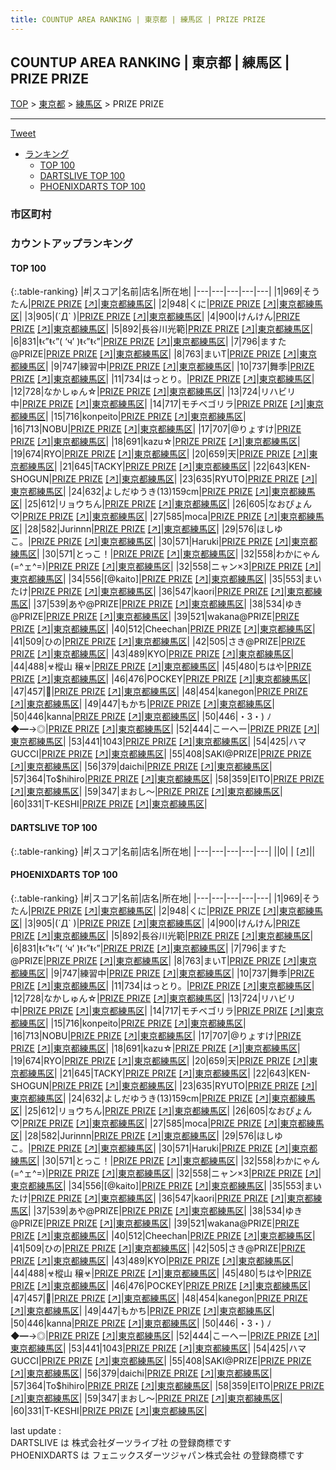```yaml
---
title: COUNTUP AREA RANKING | 東京都 | 練馬区 | PRIZE PRIZE
---
```

## COUNTUP AREA RANKING | 東京都 | 練馬区 | PRIZE PRIZE

[TOP](/darts/rank/) > [東京都](/darts/rank/東京都/) > [練馬区](/darts/rank/東京都/練馬区/) > PRIZE PRIZE

___

<a href="https://twitter.com/share?ref_src=twsrc%5Etfw" data-text="COUNTUP AREA RANKING | 東京都練馬区PRIZE PRIZE" class="twitter-share-button" data-hashtags="DARTSLIVE,PHOENIXDARTS,darts,ダーツ" data-show-count="false">Tweet</a>

* [ランキング](#カウントアップランキング)
    * [TOP 100](#top-100)
    * [DARTSLIVE TOP 100](#dartslive-top-100)
    * [PHOENIXDARTS TOP 100](#phoenixdarts-top-100)

### 市区町村

<ul>

</ul>

### カウントアップランキング

#### TOP 100



{:.table-ranking}
|#|スコア|名前|店名|所在地|
|---|---|---|---|---|
|1|969|<span class="rank-name-pd">そうたん</span>|<a href="/darts/rank/shops/53143.html">PRIZE PRIZE</a> <a href="https://vs.phoenixdarts.com/jp/shop/shopDetailInfo/s_53143?s_seq=53143">[↗]</a>|<a href="/darts/rank/東京都/練馬区">東京都練馬区</a>|
|2|948|<span class="rank-name-pd">くに</span>|<a href="/darts/rank/shops/53143.html">PRIZE PRIZE</a> <a href="https://vs.phoenixdarts.com/jp/shop/shopDetailInfo/s_53143?s_seq=53143">[↗]</a>|<a href="/darts/rank/東京都/練馬区">東京都練馬区</a>|
|3|905|<span class="rank-name-pd">(´Д` )</span>|<a href="/darts/rank/shops/53143.html">PRIZE PRIZE</a> <a href="https://vs.phoenixdarts.com/jp/shop/shopDetailInfo/s_53143?s_seq=53143">[↗]</a>|<a href="/darts/rank/東京都/練馬区">東京都練馬区</a>|
|4|900|<span class="rank-name-pd">けんけん</span>|<a href="/darts/rank/shops/53143.html">PRIZE PRIZE</a> <a href="https://vs.phoenixdarts.com/jp/shop/shopDetailInfo/s_53143?s_seq=53143">[↗]</a>|<a href="/darts/rank/東京都/練馬区">東京都練馬区</a>|
|5|892|<span class="rank-name-pd">長谷川光範</span>|<a href="/darts/rank/shops/53143.html">PRIZE PRIZE</a> <a href="https://vs.phoenixdarts.com/jp/shop/shopDetailInfo/s_53143?s_seq=53143">[↗]</a>|<a href="/darts/rank/東京都/練馬区">東京都練馬区</a>|
|6|831|<span class="rank-name-pd">ŧ‹”ŧ‹”( ‘ч’ )ŧ‹”ŧ‹”</span>|<a href="/darts/rank/shops/53143.html">PRIZE PRIZE</a> <a href="https://vs.phoenixdarts.com/jp/shop/shopDetailInfo/s_53143?s_seq=53143">[↗]</a>|<a href="/darts/rank/東京都/練馬区">東京都練馬区</a>|
|7|796|<span class="rank-name-pd">ますた@PRIZE</span>|<a href="/darts/rank/shops/53143.html">PRIZE PRIZE</a> <a href="https://vs.phoenixdarts.com/jp/shop/shopDetailInfo/s_53143?s_seq=53143">[↗]</a>|<a href="/darts/rank/東京都/練馬区">東京都練馬区</a>|
|8|763|<span class="rank-name-pd">まいT</span>|<a href="/darts/rank/shops/53143.html">PRIZE PRIZE</a> <a href="https://vs.phoenixdarts.com/jp/shop/shopDetailInfo/s_53143?s_seq=53143">[↗]</a>|<a href="/darts/rank/東京都/練馬区">東京都練馬区</a>|
|9|747|<span class="rank-name-pd">練習中</span>|<a href="/darts/rank/shops/53143.html">PRIZE PRIZE</a> <a href="https://vs.phoenixdarts.com/jp/shop/shopDetailInfo/s_53143?s_seq=53143">[↗]</a>|<a href="/darts/rank/東京都/練馬区">東京都練馬区</a>|
|10|737|<span class="rank-name-pd">舞季</span>|<a href="/darts/rank/shops/53143.html">PRIZE PRIZE</a> <a href="https://vs.phoenixdarts.com/jp/shop/shopDetailInfo/s_53143?s_seq=53143">[↗]</a>|<a href="/darts/rank/東京都/練馬区">東京都練馬区</a>|
|11|734|<span class="rank-name-pd">はっとり。</span>|<a href="/darts/rank/shops/53143.html">PRIZE PRIZE</a> <a href="https://vs.phoenixdarts.com/jp/shop/shopDetailInfo/s_53143?s_seq=53143">[↗]</a>|<a href="/darts/rank/東京都/練馬区">東京都練馬区</a>|
|12|728|<span class="rank-name-pd">なかしゅん☆</span>|<a href="/darts/rank/shops/53143.html">PRIZE PRIZE</a> <a href="https://vs.phoenixdarts.com/jp/shop/shopDetailInfo/s_53143?s_seq=53143">[↗]</a>|<a href="/darts/rank/東京都/練馬区">東京都練馬区</a>|
|13|724|<span class="rank-name-pd">リハビリ中</span>|<a href="/darts/rank/shops/53143.html">PRIZE PRIZE</a> <a href="https://vs.phoenixdarts.com/jp/shop/shopDetailInfo/s_53143?s_seq=53143">[↗]</a>|<a href="/darts/rank/東京都/練馬区">東京都練馬区</a>|
|14|717|<span class="rank-name-pd">モチベゴリラ</span>|<a href="/darts/rank/shops/53143.html">PRIZE PRIZE</a> <a href="https://vs.phoenixdarts.com/jp/shop/shopDetailInfo/s_53143?s_seq=53143">[↗]</a>|<a href="/darts/rank/東京都/練馬区">東京都練馬区</a>|
|15|716|<span class="rank-name-pd">konpeito</span>|<a href="/darts/rank/shops/53143.html">PRIZE PRIZE</a> <a href="https://vs.phoenixdarts.com/jp/shop/shopDetailInfo/s_53143?s_seq=53143">[↗]</a>|<a href="/darts/rank/東京都/練馬区">東京都練馬区</a>|
|16|713|<span class="rank-name-pd">NOBU</span>|<a href="/darts/rank/shops/53143.html">PRIZE PRIZE</a> <a href="https://vs.phoenixdarts.com/jp/shop/shopDetailInfo/s_53143?s_seq=53143">[↗]</a>|<a href="/darts/rank/東京都/練馬区">東京都練馬区</a>|
|17|707|<span class="rank-name-pd">@りょすけ</span>|<a href="/darts/rank/shops/53143.html">PRIZE PRIZE</a> <a href="https://vs.phoenixdarts.com/jp/shop/shopDetailInfo/s_53143?s_seq=53143">[↗]</a>|<a href="/darts/rank/東京都/練馬区">東京都練馬区</a>|
|18|691|<span class="rank-name-pd">kazu☆</span>|<a href="/darts/rank/shops/53143.html">PRIZE PRIZE</a> <a href="https://vs.phoenixdarts.com/jp/shop/shopDetailInfo/s_53143?s_seq=53143">[↗]</a>|<a href="/darts/rank/東京都/練馬区">東京都練馬区</a>|
|19|674|<span class="rank-name-pd">RYO</span>|<a href="/darts/rank/shops/53143.html">PRIZE PRIZE</a> <a href="https://vs.phoenixdarts.com/jp/shop/shopDetailInfo/s_53143?s_seq=53143">[↗]</a>|<a href="/darts/rank/東京都/練馬区">東京都練馬区</a>|
|20|659|<span class="rank-name-pd">天</span>|<a href="/darts/rank/shops/53143.html">PRIZE PRIZE</a> <a href="https://vs.phoenixdarts.com/jp/shop/shopDetailInfo/s_53143?s_seq=53143">[↗]</a>|<a href="/darts/rank/東京都/練馬区">東京都練馬区</a>|
|21|645|<span class="rank-name-pd">TACKY</span>|<a href="/darts/rank/shops/53143.html">PRIZE PRIZE</a> <a href="https://vs.phoenixdarts.com/jp/shop/shopDetailInfo/s_53143?s_seq=53143">[↗]</a>|<a href="/darts/rank/東京都/練馬区">東京都練馬区</a>|
|22|643|<span class="rank-name-pd">KEN-SHOGUN</span>|<a href="/darts/rank/shops/53143.html">PRIZE PRIZE</a> <a href="https://vs.phoenixdarts.com/jp/shop/shopDetailInfo/s_53143?s_seq=53143">[↗]</a>|<a href="/darts/rank/東京都/練馬区">東京都練馬区</a>|
|23|635|<span class="rank-name-pd">RYUTO</span>|<a href="/darts/rank/shops/53143.html">PRIZE PRIZE</a> <a href="https://vs.phoenixdarts.com/jp/shop/shopDetailInfo/s_53143?s_seq=53143">[↗]</a>|<a href="/darts/rank/東京都/練馬区">東京都練馬区</a>|
|24|632|<span class="rank-name-pd">よしだゆうき(13)159cm</span>|<a href="/darts/rank/shops/53143.html">PRIZE PRIZE</a> <a href="https://vs.phoenixdarts.com/jp/shop/shopDetailInfo/s_53143?s_seq=53143">[↗]</a>|<a href="/darts/rank/東京都/練馬区">東京都練馬区</a>|
|25|612|<span class="rank-name-pd">リョウちん</span>|<a href="/darts/rank/shops/53143.html">PRIZE PRIZE</a> <a href="https://vs.phoenixdarts.com/jp/shop/shopDetailInfo/s_53143?s_seq=53143">[↗]</a>|<a href="/darts/rank/東京都/練馬区">東京都練馬区</a>|
|26|605|<span class="rank-name-pd">なおぴょん♡</span>|<a href="/darts/rank/shops/53143.html">PRIZE PRIZE</a> <a href="https://vs.phoenixdarts.com/jp/shop/shopDetailInfo/s_53143?s_seq=53143">[↗]</a>|<a href="/darts/rank/東京都/練馬区">東京都練馬区</a>|
|27|585|<span class="rank-name-pd">moca</span>|<a href="/darts/rank/shops/53143.html">PRIZE PRIZE</a> <a href="https://vs.phoenixdarts.com/jp/shop/shopDetailInfo/s_53143?s_seq=53143">[↗]</a>|<a href="/darts/rank/東京都/練馬区">東京都練馬区</a>|
|28|582|<span class="rank-name-pd">Jurinnn</span>|<a href="/darts/rank/shops/53143.html">PRIZE PRIZE</a> <a href="https://vs.phoenixdarts.com/jp/shop/shopDetailInfo/s_53143?s_seq=53143">[↗]</a>|<a href="/darts/rank/東京都/練馬区">東京都練馬区</a>|
|29|576|<span class="rank-name-pd">ほしゆこ。</span>|<a href="/darts/rank/shops/53143.html">PRIZE PRIZE</a> <a href="https://vs.phoenixdarts.com/jp/shop/shopDetailInfo/s_53143?s_seq=53143">[↗]</a>|<a href="/darts/rank/東京都/練馬区">東京都練馬区</a>|
|30|571|<span class="rank-name-pd">Haruki</span>|<a href="/darts/rank/shops/53143.html">PRIZE PRIZE</a> <a href="https://vs.phoenixdarts.com/jp/shop/shopDetailInfo/s_53143?s_seq=53143">[↗]</a>|<a href="/darts/rank/東京都/練馬区">東京都練馬区</a>|
|30|571|<span class="rank-name-pd">とっこ！</span>|<a href="/darts/rank/shops/53143.html">PRIZE PRIZE</a> <a href="https://vs.phoenixdarts.com/jp/shop/shopDetailInfo/s_53143?s_seq=53143">[↗]</a>|<a href="/darts/rank/東京都/練馬区">東京都練馬区</a>|
|32|558|<span class="rank-name-pd">わかにゃん(=^ェ^=)</span>|<a href="/darts/rank/shops/53143.html">PRIZE PRIZE</a> <a href="https://vs.phoenixdarts.com/jp/shop/shopDetailInfo/s_53143?s_seq=53143">[↗]</a>|<a href="/darts/rank/東京都/練馬区">東京都練馬区</a>|
|32|558|<span class="rank-name-pd">ニャン×3</span>|<a href="/darts/rank/shops/53143.html">PRIZE PRIZE</a> <a href="https://vs.phoenixdarts.com/jp/shop/shopDetailInfo/s_53143?s_seq=53143">[↗]</a>|<a href="/darts/rank/東京都/練馬区">東京都練馬区</a>|
|34|556|<span class="rank-name-pd">[@kaito]</span>|<a href="/darts/rank/shops/53143.html">PRIZE PRIZE</a> <a href="https://vs.phoenixdarts.com/jp/shop/shopDetailInfo/s_53143?s_seq=53143">[↗]</a>|<a href="/darts/rank/東京都/練馬区">東京都練馬区</a>|
|35|553|<span class="rank-name-pd">まいたけ</span>|<a href="/darts/rank/shops/53143.html">PRIZE PRIZE</a> <a href="https://vs.phoenixdarts.com/jp/shop/shopDetailInfo/s_53143?s_seq=53143">[↗]</a>|<a href="/darts/rank/東京都/練馬区">東京都練馬区</a>|
|36|547|<span class="rank-name-pd">kaori</span>|<a href="/darts/rank/shops/53143.html">PRIZE PRIZE</a> <a href="https://vs.phoenixdarts.com/jp/shop/shopDetailInfo/s_53143?s_seq=53143">[↗]</a>|<a href="/darts/rank/東京都/練馬区">東京都練馬区</a>|
|37|539|<span class="rank-name-pd">あや@PRIZE</span>|<a href="/darts/rank/shops/53143.html">PRIZE PRIZE</a> <a href="https://vs.phoenixdarts.com/jp/shop/shopDetailInfo/s_53143?s_seq=53143">[↗]</a>|<a href="/darts/rank/東京都/練馬区">東京都練馬区</a>|
|38|534|<span class="rank-name-pd">ゆき@PRIZE</span>|<a href="/darts/rank/shops/53143.html">PRIZE PRIZE</a> <a href="https://vs.phoenixdarts.com/jp/shop/shopDetailInfo/s_53143?s_seq=53143">[↗]</a>|<a href="/darts/rank/東京都/練馬区">東京都練馬区</a>|
|39|521|<span class="rank-name-pd">wakana@PRIZE</span>|<a href="/darts/rank/shops/53143.html">PRIZE PRIZE</a> <a href="https://vs.phoenixdarts.com/jp/shop/shopDetailInfo/s_53143?s_seq=53143">[↗]</a>|<a href="/darts/rank/東京都/練馬区">東京都練馬区</a>|
|40|512|<span class="rank-name-pd">Cheechan</span>|<a href="/darts/rank/shops/53143.html">PRIZE PRIZE</a> <a href="https://vs.phoenixdarts.com/jp/shop/shopDetailInfo/s_53143?s_seq=53143">[↗]</a>|<a href="/darts/rank/東京都/練馬区">東京都練馬区</a>|
|41|509|<span class="rank-name-pd">ひの</span>|<a href="/darts/rank/shops/53143.html">PRIZE PRIZE</a> <a href="https://vs.phoenixdarts.com/jp/shop/shopDetailInfo/s_53143?s_seq=53143">[↗]</a>|<a href="/darts/rank/東京都/練馬区">東京都練馬区</a>|
|42|505|<span class="rank-name-pd">さき@PRIZE</span>|<a href="/darts/rank/shops/53143.html">PRIZE PRIZE</a> <a href="https://vs.phoenixdarts.com/jp/shop/shopDetailInfo/s_53143?s_seq=53143">[↗]</a>|<a href="/darts/rank/東京都/練馬区">東京都練馬区</a>|
|43|489|<span class="rank-name-pd">KYO</span>|<a href="/darts/rank/shops/53143.html">PRIZE PRIZE</a> <a href="https://vs.phoenixdarts.com/jp/shop/shopDetailInfo/s_53143?s_seq=53143">[↗]</a>|<a href="/darts/rank/東京都/練馬区">東京都練馬区</a>|
|44|488|<span class="rank-name-pd">☣樅山 穣☣</span>|<a href="/darts/rank/shops/53143.html">PRIZE PRIZE</a> <a href="https://vs.phoenixdarts.com/jp/shop/shopDetailInfo/s_53143?s_seq=53143">[↗]</a>|<a href="/darts/rank/東京都/練馬区">東京都練馬区</a>|
|45|480|<span class="rank-name-pd">ちはや</span>|<a href="/darts/rank/shops/53143.html">PRIZE PRIZE</a> <a href="https://vs.phoenixdarts.com/jp/shop/shopDetailInfo/s_53143?s_seq=53143">[↗]</a>|<a href="/darts/rank/東京都/練馬区">東京都練馬区</a>|
|46|476|<span class="rank-name-pd">POCKEY</span>|<a href="/darts/rank/shops/53143.html">PRIZE PRIZE</a> <a href="https://vs.phoenixdarts.com/jp/shop/shopDetailInfo/s_53143?s_seq=53143">[↗]</a>|<a href="/darts/rank/東京都/練馬区">東京都練馬区</a>|
|47|457|<span class="rank-name-pd">🌸</span>|<a href="/darts/rank/shops/53143.html">PRIZE PRIZE</a> <a href="https://vs.phoenixdarts.com/jp/shop/shopDetailInfo/s_53143?s_seq=53143">[↗]</a>|<a href="/darts/rank/東京都/練馬区">東京都練馬区</a>|
|48|454|<span class="rank-name-pd">kanegon</span>|<a href="/darts/rank/shops/53143.html">PRIZE PRIZE</a> <a href="https://vs.phoenixdarts.com/jp/shop/shopDetailInfo/s_53143?s_seq=53143">[↗]</a>|<a href="/darts/rank/東京都/練馬区">東京都練馬区</a>|
|49|447|<span class="rank-name-pd">もかち</span>|<a href="/darts/rank/shops/53143.html">PRIZE PRIZE</a> <a href="https://vs.phoenixdarts.com/jp/shop/shopDetailInfo/s_53143?s_seq=53143">[↗]</a>|<a href="/darts/rank/東京都/練馬区">東京都練馬区</a>|
|50|446|<span class="rank-name-pd">kanna</span>|<a href="/darts/rank/shops/53143.html">PRIZE PRIZE</a> <a href="https://vs.phoenixdarts.com/jp/shop/shopDetailInfo/s_53143?s_seq=53143">[↗]</a>|<a href="/darts/rank/東京都/練馬区">東京都練馬区</a>|
|50|446|<span class="rank-name-pd">・3・) ﾉ◆━→◎</span>|<a href="/darts/rank/shops/53143.html">PRIZE PRIZE</a> <a href="https://vs.phoenixdarts.com/jp/shop/shopDetailInfo/s_53143?s_seq=53143">[↗]</a>|<a href="/darts/rank/東京都/練馬区">東京都練馬区</a>|
|52|444|<span class="rank-name-pd">こーへー</span>|<a href="/darts/rank/shops/53143.html">PRIZE PRIZE</a> <a href="https://vs.phoenixdarts.com/jp/shop/shopDetailInfo/s_53143?s_seq=53143">[↗]</a>|<a href="/darts/rank/東京都/練馬区">東京都練馬区</a>|
|53|441|<span class="rank-name-pd">1043</span>|<a href="/darts/rank/shops/53143.html">PRIZE PRIZE</a> <a href="https://vs.phoenixdarts.com/jp/shop/shopDetailInfo/s_53143?s_seq=53143">[↗]</a>|<a href="/darts/rank/東京都/練馬区">東京都練馬区</a>|
|54|425|<span class="rank-name-pd">ハマGUCCI</span>|<a href="/darts/rank/shops/53143.html">PRIZE PRIZE</a> <a href="https://vs.phoenixdarts.com/jp/shop/shopDetailInfo/s_53143?s_seq=53143">[↗]</a>|<a href="/darts/rank/東京都/練馬区">東京都練馬区</a>|
|55|408|<span class="rank-name-pd">SAKI@PRIZE</span>|<a href="/darts/rank/shops/53143.html">PRIZE PRIZE</a> <a href="https://vs.phoenixdarts.com/jp/shop/shopDetailInfo/s_53143?s_seq=53143">[↗]</a>|<a href="/darts/rank/東京都/練馬区">東京都練馬区</a>|
|56|379|<span class="rank-name-pd">daichi</span>|<a href="/darts/rank/shops/53143.html">PRIZE PRIZE</a> <a href="https://vs.phoenixdarts.com/jp/shop/shopDetailInfo/s_53143?s_seq=53143">[↗]</a>|<a href="/darts/rank/東京都/練馬区">東京都練馬区</a>|
|57|364|<span class="rank-name-pd">To$hihiro</span>|<a href="/darts/rank/shops/53143.html">PRIZE PRIZE</a> <a href="https://vs.phoenixdarts.com/jp/shop/shopDetailInfo/s_53143?s_seq=53143">[↗]</a>|<a href="/darts/rank/東京都/練馬区">東京都練馬区</a>|
|58|359|<span class="rank-name-pd">EITO</span>|<a href="/darts/rank/shops/53143.html">PRIZE PRIZE</a> <a href="https://vs.phoenixdarts.com/jp/shop/shopDetailInfo/s_53143?s_seq=53143">[↗]</a>|<a href="/darts/rank/東京都/練馬区">東京都練馬区</a>|
|59|347|<span class="rank-name-pd">まおし〜</span>|<a href="/darts/rank/shops/53143.html">PRIZE PRIZE</a> <a href="https://vs.phoenixdarts.com/jp/shop/shopDetailInfo/s_53143?s_seq=53143">[↗]</a>|<a href="/darts/rank/東京都/練馬区">東京都練馬区</a>|
|60|331|<span class="rank-name-pd">T-KESHI</span>|<a href="/darts/rank/shops/53143.html">PRIZE PRIZE</a> <a href="https://vs.phoenixdarts.com/jp/shop/shopDetailInfo/s_53143?s_seq=53143">[↗]</a>|<a href="/darts/rank/東京都/練馬区">東京都練馬区</a>|


#### DARTSLIVE TOP 100



{:.table-ranking}
|#|スコア|名前|店名|所在地|
|---|---|---|---|---|
||0|<span class="rank-name-dl"> </span>|<a href="/darts/rank/shops/.html"></a> <a href="">[↗]</a>|<a href="/darts/rank//"></a>|


#### PHOENIXDARTS TOP 100



{:.table-ranking}
|#|スコア|名前|店名|所在地|
|---|---|---|---|---|
|1|969|<span class="rank-name-pd">そうたん</span>|<a href="/darts/rank/shops/53143.html">PRIZE PRIZE</a> <a href="https://vs.phoenixdarts.com/jp/shop/shopDetailInfo/s_53143?s_seq=53143">[↗]</a>|<a href="/darts/rank/東京都/練馬区">東京都練馬区</a>|
|2|948|<span class="rank-name-pd">くに</span>|<a href="/darts/rank/shops/53143.html">PRIZE PRIZE</a> <a href="https://vs.phoenixdarts.com/jp/shop/shopDetailInfo/s_53143?s_seq=53143">[↗]</a>|<a href="/darts/rank/東京都/練馬区">東京都練馬区</a>|
|3|905|<span class="rank-name-pd">(´Д` )</span>|<a href="/darts/rank/shops/53143.html">PRIZE PRIZE</a> <a href="https://vs.phoenixdarts.com/jp/shop/shopDetailInfo/s_53143?s_seq=53143">[↗]</a>|<a href="/darts/rank/東京都/練馬区">東京都練馬区</a>|
|4|900|<span class="rank-name-pd">けんけん</span>|<a href="/darts/rank/shops/53143.html">PRIZE PRIZE</a> <a href="https://vs.phoenixdarts.com/jp/shop/shopDetailInfo/s_53143?s_seq=53143">[↗]</a>|<a href="/darts/rank/東京都/練馬区">東京都練馬区</a>|
|5|892|<span class="rank-name-pd">長谷川光範</span>|<a href="/darts/rank/shops/53143.html">PRIZE PRIZE</a> <a href="https://vs.phoenixdarts.com/jp/shop/shopDetailInfo/s_53143?s_seq=53143">[↗]</a>|<a href="/darts/rank/東京都/練馬区">東京都練馬区</a>|
|6|831|<span class="rank-name-pd">ŧ‹”ŧ‹”( ‘ч’ )ŧ‹”ŧ‹”</span>|<a href="/darts/rank/shops/53143.html">PRIZE PRIZE</a> <a href="https://vs.phoenixdarts.com/jp/shop/shopDetailInfo/s_53143?s_seq=53143">[↗]</a>|<a href="/darts/rank/東京都/練馬区">東京都練馬区</a>|
|7|796|<span class="rank-name-pd">ますた@PRIZE</span>|<a href="/darts/rank/shops/53143.html">PRIZE PRIZE</a> <a href="https://vs.phoenixdarts.com/jp/shop/shopDetailInfo/s_53143?s_seq=53143">[↗]</a>|<a href="/darts/rank/東京都/練馬区">東京都練馬区</a>|
|8|763|<span class="rank-name-pd">まいT</span>|<a href="/darts/rank/shops/53143.html">PRIZE PRIZE</a> <a href="https://vs.phoenixdarts.com/jp/shop/shopDetailInfo/s_53143?s_seq=53143">[↗]</a>|<a href="/darts/rank/東京都/練馬区">東京都練馬区</a>|
|9|747|<span class="rank-name-pd">練習中</span>|<a href="/darts/rank/shops/53143.html">PRIZE PRIZE</a> <a href="https://vs.phoenixdarts.com/jp/shop/shopDetailInfo/s_53143?s_seq=53143">[↗]</a>|<a href="/darts/rank/東京都/練馬区">東京都練馬区</a>|
|10|737|<span class="rank-name-pd">舞季</span>|<a href="/darts/rank/shops/53143.html">PRIZE PRIZE</a> <a href="https://vs.phoenixdarts.com/jp/shop/shopDetailInfo/s_53143?s_seq=53143">[↗]</a>|<a href="/darts/rank/東京都/練馬区">東京都練馬区</a>|
|11|734|<span class="rank-name-pd">はっとり。</span>|<a href="/darts/rank/shops/53143.html">PRIZE PRIZE</a> <a href="https://vs.phoenixdarts.com/jp/shop/shopDetailInfo/s_53143?s_seq=53143">[↗]</a>|<a href="/darts/rank/東京都/練馬区">東京都練馬区</a>|
|12|728|<span class="rank-name-pd">なかしゅん☆</span>|<a href="/darts/rank/shops/53143.html">PRIZE PRIZE</a> <a href="https://vs.phoenixdarts.com/jp/shop/shopDetailInfo/s_53143?s_seq=53143">[↗]</a>|<a href="/darts/rank/東京都/練馬区">東京都練馬区</a>|
|13|724|<span class="rank-name-pd">リハビリ中</span>|<a href="/darts/rank/shops/53143.html">PRIZE PRIZE</a> <a href="https://vs.phoenixdarts.com/jp/shop/shopDetailInfo/s_53143?s_seq=53143">[↗]</a>|<a href="/darts/rank/東京都/練馬区">東京都練馬区</a>|
|14|717|<span class="rank-name-pd">モチベゴリラ</span>|<a href="/darts/rank/shops/53143.html">PRIZE PRIZE</a> <a href="https://vs.phoenixdarts.com/jp/shop/shopDetailInfo/s_53143?s_seq=53143">[↗]</a>|<a href="/darts/rank/東京都/練馬区">東京都練馬区</a>|
|15|716|<span class="rank-name-pd">konpeito</span>|<a href="/darts/rank/shops/53143.html">PRIZE PRIZE</a> <a href="https://vs.phoenixdarts.com/jp/shop/shopDetailInfo/s_53143?s_seq=53143">[↗]</a>|<a href="/darts/rank/東京都/練馬区">東京都練馬区</a>|
|16|713|<span class="rank-name-pd">NOBU</span>|<a href="/darts/rank/shops/53143.html">PRIZE PRIZE</a> <a href="https://vs.phoenixdarts.com/jp/shop/shopDetailInfo/s_53143?s_seq=53143">[↗]</a>|<a href="/darts/rank/東京都/練馬区">東京都練馬区</a>|
|17|707|<span class="rank-name-pd">@りょすけ</span>|<a href="/darts/rank/shops/53143.html">PRIZE PRIZE</a> <a href="https://vs.phoenixdarts.com/jp/shop/shopDetailInfo/s_53143?s_seq=53143">[↗]</a>|<a href="/darts/rank/東京都/練馬区">東京都練馬区</a>|
|18|691|<span class="rank-name-pd">kazu☆</span>|<a href="/darts/rank/shops/53143.html">PRIZE PRIZE</a> <a href="https://vs.phoenixdarts.com/jp/shop/shopDetailInfo/s_53143?s_seq=53143">[↗]</a>|<a href="/darts/rank/東京都/練馬区">東京都練馬区</a>|
|19|674|<span class="rank-name-pd">RYO</span>|<a href="/darts/rank/shops/53143.html">PRIZE PRIZE</a> <a href="https://vs.phoenixdarts.com/jp/shop/shopDetailInfo/s_53143?s_seq=53143">[↗]</a>|<a href="/darts/rank/東京都/練馬区">東京都練馬区</a>|
|20|659|<span class="rank-name-pd">天</span>|<a href="/darts/rank/shops/53143.html">PRIZE PRIZE</a> <a href="https://vs.phoenixdarts.com/jp/shop/shopDetailInfo/s_53143?s_seq=53143">[↗]</a>|<a href="/darts/rank/東京都/練馬区">東京都練馬区</a>|
|21|645|<span class="rank-name-pd">TACKY</span>|<a href="/darts/rank/shops/53143.html">PRIZE PRIZE</a> <a href="https://vs.phoenixdarts.com/jp/shop/shopDetailInfo/s_53143?s_seq=53143">[↗]</a>|<a href="/darts/rank/東京都/練馬区">東京都練馬区</a>|
|22|643|<span class="rank-name-pd">KEN-SHOGUN</span>|<a href="/darts/rank/shops/53143.html">PRIZE PRIZE</a> <a href="https://vs.phoenixdarts.com/jp/shop/shopDetailInfo/s_53143?s_seq=53143">[↗]</a>|<a href="/darts/rank/東京都/練馬区">東京都練馬区</a>|
|23|635|<span class="rank-name-pd">RYUTO</span>|<a href="/darts/rank/shops/53143.html">PRIZE PRIZE</a> <a href="https://vs.phoenixdarts.com/jp/shop/shopDetailInfo/s_53143?s_seq=53143">[↗]</a>|<a href="/darts/rank/東京都/練馬区">東京都練馬区</a>|
|24|632|<span class="rank-name-pd">よしだゆうき(13)159cm</span>|<a href="/darts/rank/shops/53143.html">PRIZE PRIZE</a> <a href="https://vs.phoenixdarts.com/jp/shop/shopDetailInfo/s_53143?s_seq=53143">[↗]</a>|<a href="/darts/rank/東京都/練馬区">東京都練馬区</a>|
|25|612|<span class="rank-name-pd">リョウちん</span>|<a href="/darts/rank/shops/53143.html">PRIZE PRIZE</a> <a href="https://vs.phoenixdarts.com/jp/shop/shopDetailInfo/s_53143?s_seq=53143">[↗]</a>|<a href="/darts/rank/東京都/練馬区">東京都練馬区</a>|
|26|605|<span class="rank-name-pd">なおぴょん♡</span>|<a href="/darts/rank/shops/53143.html">PRIZE PRIZE</a> <a href="https://vs.phoenixdarts.com/jp/shop/shopDetailInfo/s_53143?s_seq=53143">[↗]</a>|<a href="/darts/rank/東京都/練馬区">東京都練馬区</a>|
|27|585|<span class="rank-name-pd">moca</span>|<a href="/darts/rank/shops/53143.html">PRIZE PRIZE</a> <a href="https://vs.phoenixdarts.com/jp/shop/shopDetailInfo/s_53143?s_seq=53143">[↗]</a>|<a href="/darts/rank/東京都/練馬区">東京都練馬区</a>|
|28|582|<span class="rank-name-pd">Jurinnn</span>|<a href="/darts/rank/shops/53143.html">PRIZE PRIZE</a> <a href="https://vs.phoenixdarts.com/jp/shop/shopDetailInfo/s_53143?s_seq=53143">[↗]</a>|<a href="/darts/rank/東京都/練馬区">東京都練馬区</a>|
|29|576|<span class="rank-name-pd">ほしゆこ。</span>|<a href="/darts/rank/shops/53143.html">PRIZE PRIZE</a> <a href="https://vs.phoenixdarts.com/jp/shop/shopDetailInfo/s_53143?s_seq=53143">[↗]</a>|<a href="/darts/rank/東京都/練馬区">東京都練馬区</a>|
|30|571|<span class="rank-name-pd">Haruki</span>|<a href="/darts/rank/shops/53143.html">PRIZE PRIZE</a> <a href="https://vs.phoenixdarts.com/jp/shop/shopDetailInfo/s_53143?s_seq=53143">[↗]</a>|<a href="/darts/rank/東京都/練馬区">東京都練馬区</a>|
|30|571|<span class="rank-name-pd">とっこ！</span>|<a href="/darts/rank/shops/53143.html">PRIZE PRIZE</a> <a href="https://vs.phoenixdarts.com/jp/shop/shopDetailInfo/s_53143?s_seq=53143">[↗]</a>|<a href="/darts/rank/東京都/練馬区">東京都練馬区</a>|
|32|558|<span class="rank-name-pd">わかにゃん(=^ェ^=)</span>|<a href="/darts/rank/shops/53143.html">PRIZE PRIZE</a> <a href="https://vs.phoenixdarts.com/jp/shop/shopDetailInfo/s_53143?s_seq=53143">[↗]</a>|<a href="/darts/rank/東京都/練馬区">東京都練馬区</a>|
|32|558|<span class="rank-name-pd">ニャン×3</span>|<a href="/darts/rank/shops/53143.html">PRIZE PRIZE</a> <a href="https://vs.phoenixdarts.com/jp/shop/shopDetailInfo/s_53143?s_seq=53143">[↗]</a>|<a href="/darts/rank/東京都/練馬区">東京都練馬区</a>|
|34|556|<span class="rank-name-pd">[@kaito]</span>|<a href="/darts/rank/shops/53143.html">PRIZE PRIZE</a> <a href="https://vs.phoenixdarts.com/jp/shop/shopDetailInfo/s_53143?s_seq=53143">[↗]</a>|<a href="/darts/rank/東京都/練馬区">東京都練馬区</a>|
|35|553|<span class="rank-name-pd">まいたけ</span>|<a href="/darts/rank/shops/53143.html">PRIZE PRIZE</a> <a href="https://vs.phoenixdarts.com/jp/shop/shopDetailInfo/s_53143?s_seq=53143">[↗]</a>|<a href="/darts/rank/東京都/練馬区">東京都練馬区</a>|
|36|547|<span class="rank-name-pd">kaori</span>|<a href="/darts/rank/shops/53143.html">PRIZE PRIZE</a> <a href="https://vs.phoenixdarts.com/jp/shop/shopDetailInfo/s_53143?s_seq=53143">[↗]</a>|<a href="/darts/rank/東京都/練馬区">東京都練馬区</a>|
|37|539|<span class="rank-name-pd">あや@PRIZE</span>|<a href="/darts/rank/shops/53143.html">PRIZE PRIZE</a> <a href="https://vs.phoenixdarts.com/jp/shop/shopDetailInfo/s_53143?s_seq=53143">[↗]</a>|<a href="/darts/rank/東京都/練馬区">東京都練馬区</a>|
|38|534|<span class="rank-name-pd">ゆき@PRIZE</span>|<a href="/darts/rank/shops/53143.html">PRIZE PRIZE</a> <a href="https://vs.phoenixdarts.com/jp/shop/shopDetailInfo/s_53143?s_seq=53143">[↗]</a>|<a href="/darts/rank/東京都/練馬区">東京都練馬区</a>|
|39|521|<span class="rank-name-pd">wakana@PRIZE</span>|<a href="/darts/rank/shops/53143.html">PRIZE PRIZE</a> <a href="https://vs.phoenixdarts.com/jp/shop/shopDetailInfo/s_53143?s_seq=53143">[↗]</a>|<a href="/darts/rank/東京都/練馬区">東京都練馬区</a>|
|40|512|<span class="rank-name-pd">Cheechan</span>|<a href="/darts/rank/shops/53143.html">PRIZE PRIZE</a> <a href="https://vs.phoenixdarts.com/jp/shop/shopDetailInfo/s_53143?s_seq=53143">[↗]</a>|<a href="/darts/rank/東京都/練馬区">東京都練馬区</a>|
|41|509|<span class="rank-name-pd">ひの</span>|<a href="/darts/rank/shops/53143.html">PRIZE PRIZE</a> <a href="https://vs.phoenixdarts.com/jp/shop/shopDetailInfo/s_53143?s_seq=53143">[↗]</a>|<a href="/darts/rank/東京都/練馬区">東京都練馬区</a>|
|42|505|<span class="rank-name-pd">さき@PRIZE</span>|<a href="/darts/rank/shops/53143.html">PRIZE PRIZE</a> <a href="https://vs.phoenixdarts.com/jp/shop/shopDetailInfo/s_53143?s_seq=53143">[↗]</a>|<a href="/darts/rank/東京都/練馬区">東京都練馬区</a>|
|43|489|<span class="rank-name-pd">KYO</span>|<a href="/darts/rank/shops/53143.html">PRIZE PRIZE</a> <a href="https://vs.phoenixdarts.com/jp/shop/shopDetailInfo/s_53143?s_seq=53143">[↗]</a>|<a href="/darts/rank/東京都/練馬区">東京都練馬区</a>|
|44|488|<span class="rank-name-pd">☣樅山 穣☣</span>|<a href="/darts/rank/shops/53143.html">PRIZE PRIZE</a> <a href="https://vs.phoenixdarts.com/jp/shop/shopDetailInfo/s_53143?s_seq=53143">[↗]</a>|<a href="/darts/rank/東京都/練馬区">東京都練馬区</a>|
|45|480|<span class="rank-name-pd">ちはや</span>|<a href="/darts/rank/shops/53143.html">PRIZE PRIZE</a> <a href="https://vs.phoenixdarts.com/jp/shop/shopDetailInfo/s_53143?s_seq=53143">[↗]</a>|<a href="/darts/rank/東京都/練馬区">東京都練馬区</a>|
|46|476|<span class="rank-name-pd">POCKEY</span>|<a href="/darts/rank/shops/53143.html">PRIZE PRIZE</a> <a href="https://vs.phoenixdarts.com/jp/shop/shopDetailInfo/s_53143?s_seq=53143">[↗]</a>|<a href="/darts/rank/東京都/練馬区">東京都練馬区</a>|
|47|457|<span class="rank-name-pd">🌸</span>|<a href="/darts/rank/shops/53143.html">PRIZE PRIZE</a> <a href="https://vs.phoenixdarts.com/jp/shop/shopDetailInfo/s_53143?s_seq=53143">[↗]</a>|<a href="/darts/rank/東京都/練馬区">東京都練馬区</a>|
|48|454|<span class="rank-name-pd">kanegon</span>|<a href="/darts/rank/shops/53143.html">PRIZE PRIZE</a> <a href="https://vs.phoenixdarts.com/jp/shop/shopDetailInfo/s_53143?s_seq=53143">[↗]</a>|<a href="/darts/rank/東京都/練馬区">東京都練馬区</a>|
|49|447|<span class="rank-name-pd">もかち</span>|<a href="/darts/rank/shops/53143.html">PRIZE PRIZE</a> <a href="https://vs.phoenixdarts.com/jp/shop/shopDetailInfo/s_53143?s_seq=53143">[↗]</a>|<a href="/darts/rank/東京都/練馬区">東京都練馬区</a>|
|50|446|<span class="rank-name-pd">kanna</span>|<a href="/darts/rank/shops/53143.html">PRIZE PRIZE</a> <a href="https://vs.phoenixdarts.com/jp/shop/shopDetailInfo/s_53143?s_seq=53143">[↗]</a>|<a href="/darts/rank/東京都/練馬区">東京都練馬区</a>|
|50|446|<span class="rank-name-pd">・3・) ﾉ◆━→◎</span>|<a href="/darts/rank/shops/53143.html">PRIZE PRIZE</a> <a href="https://vs.phoenixdarts.com/jp/shop/shopDetailInfo/s_53143?s_seq=53143">[↗]</a>|<a href="/darts/rank/東京都/練馬区">東京都練馬区</a>|
|52|444|<span class="rank-name-pd">こーへー</span>|<a href="/darts/rank/shops/53143.html">PRIZE PRIZE</a> <a href="https://vs.phoenixdarts.com/jp/shop/shopDetailInfo/s_53143?s_seq=53143">[↗]</a>|<a href="/darts/rank/東京都/練馬区">東京都練馬区</a>|
|53|441|<span class="rank-name-pd">1043</span>|<a href="/darts/rank/shops/53143.html">PRIZE PRIZE</a> <a href="https://vs.phoenixdarts.com/jp/shop/shopDetailInfo/s_53143?s_seq=53143">[↗]</a>|<a href="/darts/rank/東京都/練馬区">東京都練馬区</a>|
|54|425|<span class="rank-name-pd">ハマGUCCI</span>|<a href="/darts/rank/shops/53143.html">PRIZE PRIZE</a> <a href="https://vs.phoenixdarts.com/jp/shop/shopDetailInfo/s_53143?s_seq=53143">[↗]</a>|<a href="/darts/rank/東京都/練馬区">東京都練馬区</a>|
|55|408|<span class="rank-name-pd">SAKI@PRIZE</span>|<a href="/darts/rank/shops/53143.html">PRIZE PRIZE</a> <a href="https://vs.phoenixdarts.com/jp/shop/shopDetailInfo/s_53143?s_seq=53143">[↗]</a>|<a href="/darts/rank/東京都/練馬区">東京都練馬区</a>|
|56|379|<span class="rank-name-pd">daichi</span>|<a href="/darts/rank/shops/53143.html">PRIZE PRIZE</a> <a href="https://vs.phoenixdarts.com/jp/shop/shopDetailInfo/s_53143?s_seq=53143">[↗]</a>|<a href="/darts/rank/東京都/練馬区">東京都練馬区</a>|
|57|364|<span class="rank-name-pd">To$hihiro</span>|<a href="/darts/rank/shops/53143.html">PRIZE PRIZE</a> <a href="https://vs.phoenixdarts.com/jp/shop/shopDetailInfo/s_53143?s_seq=53143">[↗]</a>|<a href="/darts/rank/東京都/練馬区">東京都練馬区</a>|
|58|359|<span class="rank-name-pd">EITO</span>|<a href="/darts/rank/shops/53143.html">PRIZE PRIZE</a> <a href="https://vs.phoenixdarts.com/jp/shop/shopDetailInfo/s_53143?s_seq=53143">[↗]</a>|<a href="/darts/rank/東京都/練馬区">東京都練馬区</a>|
|59|347|<span class="rank-name-pd">まおし〜</span>|<a href="/darts/rank/shops/53143.html">PRIZE PRIZE</a> <a href="https://vs.phoenixdarts.com/jp/shop/shopDetailInfo/s_53143?s_seq=53143">[↗]</a>|<a href="/darts/rank/東京都/練馬区">東京都練馬区</a>|
|60|331|<span class="rank-name-pd">T-KESHI</span>|<a href="/darts/rank/shops/53143.html">PRIZE PRIZE</a> <a href="https://vs.phoenixdarts.com/jp/shop/shopDetailInfo/s_53143?s_seq=53143">[↗]</a>|<a href="/darts/rank/東京都/練馬区">東京都練馬区</a>|


<div class="footer border-top border-gray-light mt-5 pt-3 text-right text-gray">
    last update : <span style="font-weight: italic" id="foot_last_modified"></span><br />
    DARTSLIVE は 株式会社ダーツライブ社 の登録商標です<br />
    PHOENIXDARTS は フェニックスダーツジャパン株式会社 の登録商標です<br />
</div>

<script src="https://cdnjs.cloudflare.com/ajax/libs/jquery.tablesorter/2.31.3/js/jquery.tablesorter.min.js" integrity="sha512-qzgd5cYSZcosqpzpn7zF2ZId8f/8CHmFKZ8j7mU4OUXTNRd5g+ZHBPsgKEwoqxCtdQvExE5LprwwPAgoicguNg==" crossorigin="anonymous" referrerpolicy="no-referrer"></script>
<link rel="stylesheet" href="https://cdnjs.cloudflare.com/ajax/libs/jquery.tablesorter/2.31.3/css/theme.default.min.css" integrity="sha512-wghhOJkjQX0Lh3NSWvNKeZ0ZpNn+SPVXX1Qyc9OCaogADktxrBiBdKGDoqVUOyhStvMBmJQ8ZdMHiR3wuEq8+w==" crossorigin="anonymous" referrerpolicy="no-referrer" />
<script>
$(function() {
    $(".table-ranking").tablesorter({sortList:[[0, 0]]});
    $("#foot_last_modified").text(formatDate(new Date(document.lastModified), 'yyyy-MM-dd HH:mm:ss'));
});
</script>

<script async src="https://platform.twitter.com/widgets.js" charset="utf-8"></script>